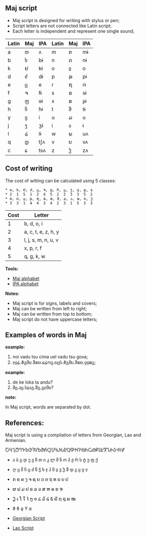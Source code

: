 ## Maj script

* Maj script is designed for writing with stylus or pen;
* Script letters are not connected like Latin script;
* Each letter is independent and represent one single sound;

Latin | Maj| IPA  | Latin | Maj | IPA 
------|----|------|-------|-----|--------
  a   | თ  | ʌ    | m     | ຕ   | mɨ
  b   | ხ  | bɨ   | n     | ດ   | nɨ  
  k   | ຢ  | kɨ   | o     | ჲ   | o    
  d   | ძ  | dɨ   | p     | թ   | pɨ  
  e   | ც  | e    | r     | ໗   | rɨ  
  f   | ຈ  | fɨ   | s     | ຣ   | sɨ  
  g   | ფ  | ɢɨ   | x     | ອ   | ʂɨ  
  h   | ჩ  | ɦɨ   | t     | ჵ   | tɨ  
  y   | ყ  | i    | u     | ມ   | u   
  j   | ງ  | ʒɨ   | i     | ა   | ɨ
  l   | ໒  | lɨ   | w     | ພ   | uʌ 
  q   | დ  | tʃʌ  | v     | ບ   | vʌ
  c   | ɕ  | tsʌ  | z     | ჴ   | zʌ        


## Cost of writing


The cost of witting can be calculated using 5 classes:
```
* თ, ხ, ຢ, ძ, ც, ຈ, ფ, ჩ, ყ, ງ, ໒, დ, ɕ
* 2  1  5  1  2  4  5  2  2  3  3  5  2
* ຕ, ດ, ჲ, թ, ໗, ຣ, ອ, ჵ, ມ, ა, ພ, ບ, ჴ
* 3  3  1  4  4  3  4  2  3  1  5  3  3
```
Cost |  Letter
-----|----------------------------
  1  |b, d, o, i 
  2  |a, c, t, e, z, h, y   
  3  |l, j, s, m, n, u, v     
  4  |x, p, r, f
  5  |q, g, k, w 

**Tools:**  
  
* [Maj alphabet](https://lingojam.com/MajAlphabet)
* [IPA alphabet](http://www.internationalphoneticalphabet.org/ipa-sounds/ipa-chart-with-sounds/)
  
**Notes:**

* Maj script is for signs, labels and covers;
* Maj can be written from left to right;
* Maj can be written from top to bottom;
* Maj script do not have uppercase letters;  

## Examples of words in Maj

**example:**

1. noi vadu tsu cima uel vadu tsu goxa;
2. ჺჲ໒.ϑგმບ.ჵຣບ.ɕ໒ოგ.ບცს.ϑგმບ.ჵຣບ.ჹჲອგ;

**example:**

1. de ke loka ta andu?
2. მც.აც.სჲაგ.ჵგ.გჺმບ?

**note:**

In Maj script, words are separated by dot.
 

## References:

Maj script is using a compilation of letters from Georgian, Lao and Armenian.

ႠႡႢႣႤႥႦႧႨႩႪႫႬႭႮႯႰႱႲႳႴႵႶႷႸႹႺႻႼႽႾႿჀჁჂჃჄჅ

* ა ბ გ დ ე ვ ზ თ ი კ ლ მ ნ ო პ ჟ რ ს ტ უ ფ ქ 
* ღ ყ შ ჩ ც ძ წ ჭ ხ ჯ ჰ ჱ ჲ ჳ ჴ ჵ ჶ ჷ ჸ ჹ ჺ
* ກ ຂ ຄ ງ ຈ ຊ ຍ ດ ຕ ຖ ທ ນ ບ ປ 
* ຜ ຟ ມ ຢ ຣ ລ ວ ສ ຫ ອ ຮ ຯ
* ຽ ເ ໂ ໃ ໄ ໆ ໑ ໒ ໓ ໔ ໕ ໖ ໗ ໘ ໙ ໝ 
* ϑ ϐ ϱ ϒ ⍺

* [Georgian Script](https://en.wikipedia.org/wiki/Georgian_scripts)  
* [Lao Script](https://en.wikipedia.org/wiki/Lao_script)
  
